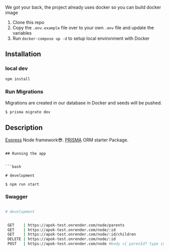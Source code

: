 We got your back, the project already uses docker so you can build docker image 
1.  Clone this repo
2.  Copy the  `.env.example`  file over to your own  `.env`  file and update the variables
3.  Run  `docker-compose up -d`  to setup local environment with Docker

## Installation

### local dev

```bash
npm install
```

###  Run Migrations
Migrations are created in our database in Docker and seeds will be pushed.
```bash
$ prisma migrate dev 
```

## Description

  

[Express](https://expressjs.com/es/) Node framework😎.
[PRISMA](http://prisma.io/) ORM starter Package.
  
```

## Running the app


```bash

# development

$ npm run start

```
###  Swagger

```bash

# development


 GET    | https://apok-test.onrender.com/node/parents
 GET    | https://apok-test.onrender.com/node/:id
 GET    | https://apok-test.onrender.com/node/:id/children
 DELETE | https://apok-test.onrender.com/node/:id   
 POST   | https://apok-test.onrender.com/node #body ={ parenId? type int}


 
```